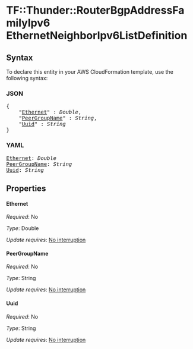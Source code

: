 # TF::Thunder::RouterBgpAddressFamilyIpv6 EthernetNeighborIpv6ListDefinition

## Syntax

To declare this entity in your AWS CloudFormation template, use the following syntax:

### JSON

<pre>
{
    "<a href="#ethernet" title="Ethernet">Ethernet</a>" : <i>Double</i>,
    "<a href="#peergroupname" title="PeerGroupName">PeerGroupName</a>" : <i>String</i>,
    "<a href="#uuid" title="Uuid">Uuid</a>" : <i>String</i>
}
</pre>

### YAML

<pre>
<a href="#ethernet" title="Ethernet">Ethernet</a>: <i>Double</i>
<a href="#peergroupname" title="PeerGroupName">PeerGroupName</a>: <i>String</i>
<a href="#uuid" title="Uuid">Uuid</a>: <i>String</i>
</pre>

## Properties

#### Ethernet

_Required_: No

_Type_: Double

_Update requires_: [No interruption](https://docs.aws.amazon.com/AWSCloudFormation/latest/UserGuide/using-cfn-updating-stacks-update-behaviors.html#update-no-interrupt)

#### PeerGroupName

_Required_: No

_Type_: String

_Update requires_: [No interruption](https://docs.aws.amazon.com/AWSCloudFormation/latest/UserGuide/using-cfn-updating-stacks-update-behaviors.html#update-no-interrupt)

#### Uuid

_Required_: No

_Type_: String

_Update requires_: [No interruption](https://docs.aws.amazon.com/AWSCloudFormation/latest/UserGuide/using-cfn-updating-stacks-update-behaviors.html#update-no-interrupt)

